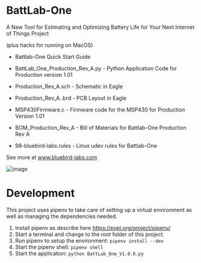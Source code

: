 # BattLab-One
A New Tool for Estimating and Optimizing Battery Life for Your Next Internet of Things Project

(plus hacks for running on MacOS)

  - Battlab-One Quick Start Guide

  - BattLab_One_Production_Rev_A.py - Python Application Code for Production version 1.01

  - Production_Rev_A.sch - Schematic in Eagle

  - Production_Rev_A..brd - PCB Layout in Eagle

  - MSP430Firmware.c - Firmware code for the MSP430 for Production Version 1.01

  - BOM_Production_Rev_A - Bill of Materials for Battlab-One Production Rev A

  - 98-bluebird-labs.rules - Linux udev rules for Battlab-One

  See more at www.bluebird-labs.com
  
  ![image](https://user-images.githubusercontent.com/4383161/106499339-170c2800-6486-11eb-8046-a9a886a15f75.png)

# Development

This project uses pipenv to take care of setting up a virtual environment as well as managing the dependencies needed.

1. Install pipenv as describe here https://pypi.org/project/pipenv/
2. Start a terminal and change to the root folder of this project.
3. Run pipenv to setup the environment: `pipenv install --dev`
4. Start the pipenv shell: `pipenv shell`
5. Start the application: `python BattLab_One_V1.0.6.py`



